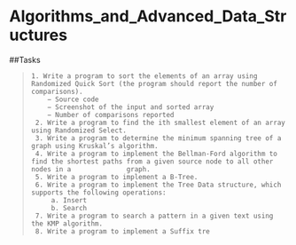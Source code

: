 # Algorithms_and_Advanced_Data_Structures

##Tasks

>     1. Write a program to sort the elements of an array using Randomized Quick Sort (the program should report the number of comparisons).
>         − Source code
>         − Screenshot of the input and sorted array
>         − Number of comparisons reported
>      2. Write a program to find the ith smallest element of an array using Randomized Select.
>      3. Write a program to determine the minimum spanning tree of a graph using Kruskal’s algorithm.
>      4. Write a program to implement the Bellman-Ford algorithm to find the shortest paths from a given source node to all other nodes in a              graph.
>      5. Write a program to implement a B-Tree.
>      6. Write a program to implement the Tree Data structure, which supports the following operations:
>          a. Insert
>          b. Search
>      7. Write a program to search a pattern in a given text using the KMP algorithm.
>      8. Write a program to implement a Suffix tre
